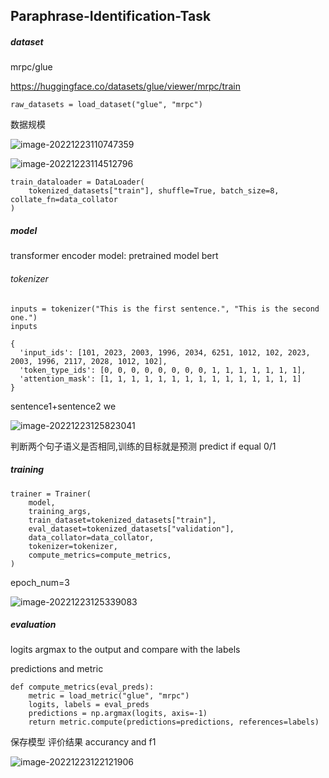 ## Paraphrase-Identification-Task

##### dataset

mrpc/glue

https://huggingface.co/datasets/glue/viewer/mrpc/train

```python3
raw_datasets = load_dataset("glue", "mrpc")
```

数据规模

![image-20221223110747359](C:\Users\mmtmer\AppData\Roaming\Typora\typora-user-images\image-20221223110747359.png)

![image-20221223114512796](C:\Users\mmtmer\AppData\Roaming\Typora\typora-user-images\image-20221223114512796.png)

```python3
train_dataloader = DataLoader(
    tokenized_datasets["train"], shuffle=True, batch_size=8, collate_fn=data_collator
)
```

##### model 

transformer encoder model: pretrained model bert 

###### tokenizer 

```python3
inputs = tokenizer("This is the first sentence.", "This is the second one.")
inputs

{ 
  'input_ids': [101, 2023, 2003, 1996, 2034, 6251, 1012, 102, 2023, 2003, 1996, 2117, 2028, 1012, 102],
  'token_type_ids': [0, 0, 0, 0, 0, 0, 0, 0, 1, 1, 1, 1, 1, 1, 1],
  'attention_mask': [1, 1, 1, 1, 1, 1, 1, 1, 1, 1, 1, 1, 1, 1, 1]
}
```

sentence1+sentence2 we

![image-20221223125823041](C:\Users\mmtmer\AppData\Roaming\Typora\typora-user-images\image-20221223125823041.png)

判断两个句子语义是否相同,训练的目标就是预测 predict if equal 0/1

##### training

```
trainer = Trainer(
    model,
    training_args,
    train_dataset=tokenized_datasets["train"],
    eval_dataset=tokenized_datasets["validation"],
    data_collator=data_collator,
    tokenizer=tokenizer,
    compute_metrics=compute_metrics,
)
```

epoch_num=3

![image-20221223125339083](C:\Users\mmtmer\AppData\Roaming\Typora\typora-user-images\image-20221223125339083.png)

##### evaluation

logits argmax to the output and compare with the labels

predictions and metric  

```
def compute_metrics(eval_preds):
    metric = load_metric("glue", "mrpc")
    logits, labels = eval_preds
    predictions = np.argmax(logits, axis=-1)
    return metric.compute(predictions=predictions, references=labels)
```

保存模型 评价结果 accurancy and f1

![image-20221223122121906](C:\Users\mmtmer\AppData\Roaming\Typora\typora-user-images\image-20221223122121906.png)